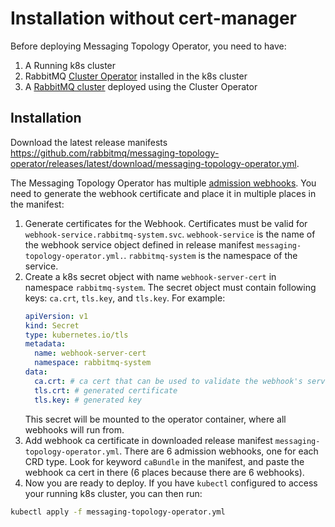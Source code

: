 # Installation without cert-manager

Before deploying Messaging Topology Operator, you need to have:

1. A Running k8s cluster
2. RabbitMQ [Cluster Operator](https://github.com/rabbitmq/cluster-operator) installed in the k8s cluster
3. A [RabbitMQ cluster](https://github.com/rabbitmq/cluster-operator/tree/main/docs/examples) deployed using the Cluster Operator

## Installation

Download the latest release manifests https://github.com/rabbitmq/messaging-topology-operator/releases/latest/download/messaging-topology-operator.yml.

The Messaging Topology Operator has multiple [admission webhooks](https://kubernetes.io/docs/reference/access-authn-authz/extensible-admission-controllers/). You need to generate the webhook certificate and place it in multiple places in the manifest:

1. Generate certificates for the Webhook. Certificates must be valid for `webhook-service.rabbitmq-system.svc`. `webhook-service` is the name of the webhook service object defined in release manifest `messaging-topology-operator.yml.`. `rabbitmq-system` is the namespace of the service.
2. Create a k8s secret object with name `webhook-server-cert` in namespace `rabbitmq-system`. The secret object must contain following keys: `ca.crt`, `tls.key`, and `tls.key`. For example:
    ```yaml
    apiVersion: v1
    kind: Secret
    type: kubernetes.io/tls
    metadata:
      name: webhook-server-cert
      namespace: rabbitmq-system
    data:
      ca.crt: # ca cert that can be used to validate the webhook's server certificate
      tls.crt: # generated certificate
      tls.key: # generated key
    ```
    This secret will be mounted to the operator container, where all webhooks will run from.
1. Add webhook ca certificate in downloaded release manifest `messaging-topology-operator.yml`. There are 6 admission webhooks, one for each CRD type.
Look for keyword `caBundle` in the manifest, and paste the webhook ca cert in there (6 places because there are 6 webhooks).
1. Now you are ready to deploy. If you have `kubectl` configured to access your running k8s cluster, you can then run:

```bash
kubectl apply -f messaging-topology-operator.yml
```